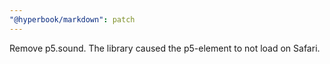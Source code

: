 ```yaml
---
"@hyperbook/markdown": patch
---
```


Remove p5.sound. The library caused the p5-element to not load on Safari.
